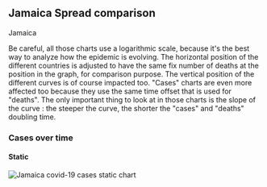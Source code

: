 ## Jamaica Spread comparison 

Jamaica



Be careful, all those charts use a logarithmic scale, because it's the best way to analyze how the epidemic is evolving. 
The horizontal position of the different countries is adjusted to have the same fix number of deaths at the position in the graph, for comparison purpose.
The vertical position of the different curves is of course impacted too.
"Cases" charts are even more affected too because they use the same time offset that is used for "deaths".
The only important thing to look at in those charts is the slope of the curve : the steeper the curve, the shorter the "cases" and "deaths" doubling time.


 
### Cases over time
 
#### Static
![Jamaica covid-19 cases static chart](https://raw.githubusercontent.com/madlag/coronavirus_study/master/notebooks/graphs/2020-03-20/countries/Jamaica/2020-03-20_Jamaica_deaths.png "Jamaica covid-19 cases static chart")   

